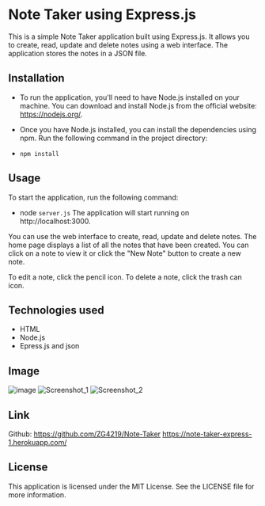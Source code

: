 # Note Taker using Express.js

This is a simple Note Taker application built using Express.js. It allows you to create, read, update and delete notes using a web interface. The application stores the notes in a JSON file.

## Installation
- To run the application, you'll need to have Node.js installed on your machine. You can download and install Node.js from the official website: https://nodejs.org/.

- Once you have Node.js installed, you can install the dependencies using npm. Run the following command in the project directory:

- `npm install`

## Usage
To start the application, run the following command:

- node `server.js`
The application will start running on http://localhost:3000.

You can use the web interface to create, read, update and delete notes. The home page displays a list of all the notes that have been created. You can click on a note to view it or click the "New Note" button to create a new note.

To edit a note, click the pencil icon. To delete a note, click the trash can icon.

## Technologies used

- HTML
- Node.js
- Epress.js and json

## Image

![image](https://user-images.githubusercontent.com/112784768/219501084-7e14cc88-1963-40b3-af7d-c830fe021a1a.png)
![Screenshot_1](https://user-images.githubusercontent.com/112784768/207458349-dab1b5bf-1c44-4685-9f7f-8930e0a50380.jpg)
![Screenshot_2](https://user-images.githubusercontent.com/112784768/207458376-f6628982-4ad6-4ec0-855c-74a3b171da74.jpg)

## Link

Github: https://github.com/ZG4219/Note-Taker
https://note-taker-express-1.herokuapp.com/

## License
This application is licensed under the MIT License. See the LICENSE file for more information.
